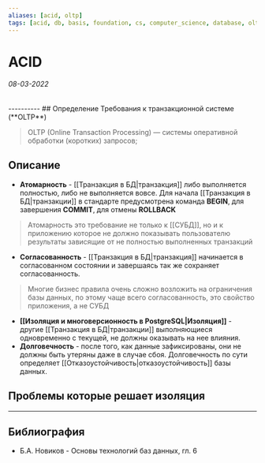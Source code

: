 ```yaml
---
aliases: [acid, oltp]
tags: [acid, db, basis, foundation, cs, computer_science, database, oltp]
---
```

# ACID
<h6>08-03-2022</h6>
----------
## Определение
Требования к транзакционной системе (**OLTP**)

>OLTP (Online Transaction Processing) — системы оперативной обработки (коротких) запросов;
## Описание
- **Атомарность** - [[Транзакция в БД|транзакция]] либо выполняется полностью, либо не выполняется вовсе. Для начала [[Транзакция в БД|транзакции]] в стандарте предусмотрена команда **BEGIN**, для завершения **COMMIT**, для отмены **ROLLBACK**
> Атомарность это требование не только к [[СУБД]], но и к приложению которое не должно показывать пользователю результаты зависящие от не полностью выполненных транзакций
- **Согласованность** - [[Транзакция в БД|транзакция]] начинается в согласованном состоянии и завершаясь так же сохраняет согласованность.
> Многие бизнес правила очень сложно возложить на ограничения базы данных, по этому чаще всего согласованность, это свойство приложения, а не СУБД

- **[[Изоляция и многоверсионность в PostgreSQL|Изоляция]]** - другие [[Транзакция в БД|транзакции]] выполняющиеся одновременно с текущей, не должны оказывать на нее влияния.
- **Долговечность** - после того, как данные зафиксированы, они не должны быть утеряны даже в случае сбоя. Долговечность по сути определяет [[Отказоустойчивость|отказоустойчивость]] базы данных.

## Проблемы которые решает изоляция


---
## Библиография
- Б.А. Новиков - Основы технологий баз данных, гл. 6

